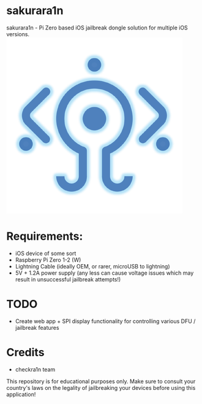 # sakurara1n
sakurara1n - Pi Zero based iOS jailbreak dongle solution for multiple iOS versions.
![](icon.png)

# Requirements:
- iOS device of some sort
- Raspberry Pi Zero 1-2 (W)
- Lightning Cable (ideally OEM, or rarer, microUSB to lightning)
- 5V + 1.2A power supply (any less can cause voltage issues which may result in unsuccessful jailbreak attempts!)

# TODO
- Create web app + SPI display functionality for controlling various DFU / jailbreak features

# Credits
- checkra1n team

This repository is for educational purposes only. Make sure to consult your country's laws on the legality of jailbreaking your devices before using this application!
